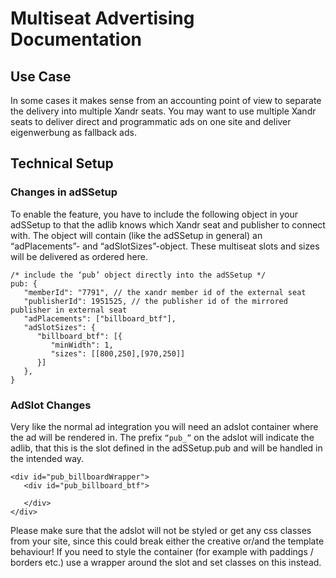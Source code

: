# Multiseat Advertising Documentation


## Use Case
In some cases it makes sense from an accounting point of view to separate the delivery into multiple Xandr seats. 
You may want to use multiple Xandr seats to deliver direct and programmatic ads on one site and deliver eigenwerbung as fallback ads. 


## Technical Setup

### Changes in adSSetup

To enable the feature, you have to include the following object in your adSSetup to that the adlib knows which Xandr seat and publisher to connect with. The object will contain (like the adSSetup in general) an “adPlacements”- and “adSlotSizes”-object. These multiseat slots and sizes will be delivered as ordered here.


```
/* include the ‘pub’ object directly into the adSSetup */
pub: {
   "memberId": "7791", // the xandr member id of the external seat
   "publisherId": 1951525, // the publisher id of the mirrored publisher in external seat
   "adPlacements": ["billboard_btf"], 
   "adSlotSizes": {
      "billboard_btf": [{
         "minWidth": 1,
         "sizes": [[800,250],[970,250]]
      }]
   },
}
```


### AdSlot Changes

Very like the normal ad integration you will need an adslot container where the ad will be rendered in. The prefix `“pub_”` on the adslot will indicate the adlib, that this is the slot defined in the adSSetup.pub and will be handled in the intended way. 

```
<div id="pub_billboardWrapper">
   <div id="pub_billboard_btf">

   </div>
</div>
```


Please make sure that the adslot will not be styled or get any css classes from your site, since this could break either the creative or/and the template behaviour! 
If you need to style the container (for example with paddings / borders etc.) use a wrapper around the slot and set classes on this instead.




